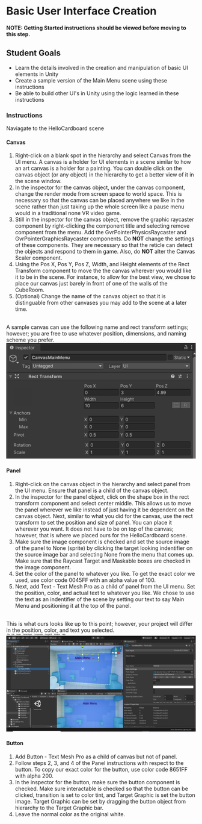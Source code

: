# Basic User Interface Creation
<b>NOTE: Getting Started instructions should be viewed before moving to this step. </b>

## Student Goals ##
- Learn the details involved in the creation and manipulation of basic UI elements in Unity
- Create a sample version of the Main Menu scene using these instructions
- Be able to build other UI's in Unity using the logic learned in these instructions

### Instructions ###
Naviagate to the HelloCardboard scene
#### Canvas ####
1. Right-click on a blank spot in the hierarchy and select Canvas from the UI menu. A canvas is a holder for UI elements in a scene similar to how an art canvas is a holder for a painting. You can double click on the canvas object (or any object) in the hierarchy to get a better view of it in the scene window.
2. In the inspector for the canvas object, under the canvas component, change the render mode from screen space to world space. This is necessary so that the canvas can be placed anywhere we like in the scene rather than just taking up the whole screen like a pause menu would in a traditional none VR video game.
3. Still in the inspector for the canvas object, remove the graphic raycaster component by right-clicking the component title and selecting remove component from the menu. Add the GvrPointerPhysicsRaycaster and GvrPointerGraphicsRaycaster components. Do <b>NOT</b> change the settings of these components. They are necessary so that the reticle can detect the objects and respond to them in game. Also, do <b>NOT</b> alter the Canvas Scaler component.
4. Using the Pos X, Pos Y, Pos Z, Width, and Height elements of the Rect Transform component to move the the canvas wherever you would like it to be in the scene. For instance, to allow for the best view, we chose to place our canvas just barely in front of one of the walls of the CubeRoom.
5. (Optional) Change the name of the canvas object so that it is distinguable from other canvases you may add to the scene at a later time.

</br> A sample canvas can use the following name and rect transform settings; however; you are free to use whatever position, dimensions, and naming scheme you prefer.</br>
![Canvas_Rect_Transform_Inspector](Screenshots/Unity/Canvas_Rect_Transform_Inspector.png "Canvas Rect Transform Inspector")

#### Panel ####
1. Right-click on the canvas object in the hierarchy and select panel from the UI menu. Ensure that panel is a child of the canvas object. 
2. In the inspector for the panel object, click on the shape box in the rect transform component and select center middle. This allows us to move the panel wherever we like instead of just having it be dependent on the canvas object. Next, similar to what you did for the canvas, use the rect transform to set the position and size of panel. You can place it wherever you want. It does not have to be on top of the canvas; however, that is where we placed ours for the HelloCardboard scene.
3. Make sure the image component is checked and set the source image of the panel to None (sprite) by clicking the target looking indentifier on the source image bar and selecting None from the menu that comes up. Make sure that the Raycast Target and Maskable boxes are checked in the image component.
4. Set the color of the panel to whatever you like. To get the exact color we used, use color code 0045FF with an alpha value of 100.
5. Next, add Text - Text Mesh Pro as a child of panel from the UI menu. Set the position, color, and actual text to whatever you like. We chose to use the text as an indentifier of the scene by setting our text to say Main Menu and positioning it at the top of the panel. 

</br> This is what ours looks like up to this point; however, your project will differ in the position, color, and text you selected. </br>
![Panel_Initial_Build_Example](Screenshots/Unity/Panel_Initial_Build_Example.png "Panel Initial Build Example")

#### Button ####
1. Add Button - Text Mesh Pro as a child of canvas but not of panel.
2. Follow steps 2, 3, and 4 of the Panel instructions with respect to the button. To copy our exact color for the button, use color code 8651FF with alpha 200.
3. In the inspector for the button, make sure the button component is checked. Make sure interactable is checked so that the button can be clicked, transition is set to color tint, and Target Graphic is set the button image. Target Graphic can be set by dragging the button object from hierarchy to the Target Graphic bar.
4. Leave the normal color as the original white. 
